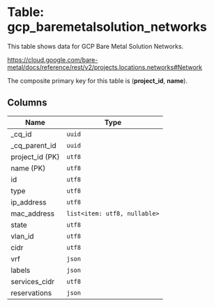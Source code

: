 # Table: gcp_baremetalsolution_networks

This table shows data for GCP Bare Metal Solution Networks.

https://cloud.google.com/bare-metal/docs/reference/rest/v2/projects.locations.networks#Network

The composite primary key for this table is (**project_id**, **name**).

## Columns

| Name          | Type          |
| ------------- | ------------- |
|_cq_id|`uuid`|
|_cq_parent_id|`uuid`|
|project_id (PK)|`utf8`|
|name (PK)|`utf8`|
|id|`utf8`|
|type|`utf8`|
|ip_address|`utf8`|
|mac_address|`list<item: utf8, nullable>`|
|state|`utf8`|
|vlan_id|`utf8`|
|cidr|`utf8`|
|vrf|`json`|
|labels|`json`|
|services_cidr|`utf8`|
|reservations|`json`|
